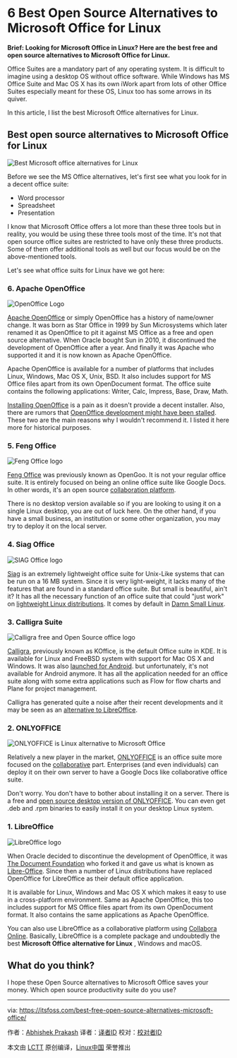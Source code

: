 6 Best Open Source Alternatives to Microsoft Office for Linux  
======
**Brief: Looking for Microsoft Office in Linux? Here are the best free and open source alternatives to Microsoft Office for Linux.**

Office Suites are a mandatory part of any operating system. It is difficult to imagine using a desktop OS without office software. While Windows has MS Office Suite and Mac OS X has its own iWork apart from lots of other Office Suites especially meant for these OS, Linux too has some arrows in its quiver.

In this article, I list the best Microsoft Office alternatives for Linux.

## Best open source alternatives to Microsoft Office for Linux

![Best Microsoft office alternatives for Linux][1]

Before we see the MS Office alternatives, let's first see what you look for in a decent office suite:

  * Word processor
  * Spreadsheet
  * Presentation



I know that Microsoft Office offers a lot more than these three tools but in reality, you would be using these three tools most of the time. It's not that open source office suites are restricted to have only these three products. Some of them offer additional tools as well but our focus would be on the above-mentioned tools.

Let's see what office suits for Linux have we got here:

### 6. Apache OpenOffice

![OpenOffice Logo][2]

[Apache OpenOffice][3] or simply OpenOffice has a history of name/owner change. It was born as Star Office in 1999 by Sun Microsystems which later renamed it as OpenOffice to pit it against MS Office as a free and open source alternative. When Oracle bought Sun in 2010, it discontinued the development of OpenOffice after a year. And finally it was Apache who supported it and it is now known as Apache OpenOffice.

Apache OpenOffice is available for a number of platforms that includes Linux, Windows, Mac OS X, Unix, BSD. It also includes support for MS Office files apart from its own OpenDocument format. The office suite contains the following applications: Writer, Calc, Impress, Base, Draw, Math.

[Installing OpenOffice][4] is a pain as it doesn't provide a decent installer. Also, there are rumors that [OpenOffice development might have been stalled][5]. These two are the main reasons why I wouldn't recommend it. I listed it here more for historical purposes.

### 5. Feng Office

![Feng Office logo][6]

[Feng Office][7] was previously known as OpenGoo. It is not your regular office suite. It is entirely focused on being an online office suite like Google Docs. In other words, it's an open source [collaboration platform][8].

There is no desktop version available so if you are looking to using it on a single Linux desktop, you are out of luck here. On the other hand, if you have a small business, an institution or some other organization, you may try to deploy it on the local server.

### 4. Siag Office

![SIAG Office logo][9]

[Siag][10] is an extremely lightweight office suite for Unix-Like systems that can be run on a 16 MB system. Since it is very light-weight, it lacks many of the features that are found in a standard office suite. But small is beautiful, ain't it? It has all the necessary function of an office suite that could "just work" on [lightweight Linux distributions][11]. It comes by default in [Damn Small Linux][12].

### 3. Calligra Suite

![Calligra free and Open Source office logo][13]

[Calligra][14], previously known as KOffice, is the default Office suite in KDE. It is available for Linux and FreeBSD system with support for Mac OS X and Windows. It was also [launched for Android][15]. but unfortunately, it's not available for Android anymore. It has all the application needed for an office suite along with some extra applications such as Flow for flow charts and Plane for project management.

Calligra has generated quite a noise after their recent developments and it may be seen as an [alternative to LibreOffice][16].

### 2. ONLYOFFICE

![ONLYOFFICE is Linux alternative to Microsoft Office][17]

Relatively a new player in the market, [ONLYOFFICE][18] is an office suite more focused on the [collaborative][8] part. Enterprises (and even individuals) can deploy it on their own server to have a Google Docs like collaborative office suite.

Don't worry. You don't have to bother about installing it on a server. There is a free and [open source desktop version of ONLYOFFICE][19]. You can even get .deb and .rpm binaries to easily install it on your desktop Linux system.

### 1. LibreOffice

![LibreOffice logo][20]

When Oracle decided to discontinue the development of OpenOffice, it was [The Document Foundation][21] who forked it and gave us what is known as [Libre-Office][22]. Since then a number of Linux distributions have replaced OpenOffice for LibreOffice as their default office application.

It is available for Linux, Windows and Mac OS X which makes it easy to use in a cross-platform environment. Same as Apache OpenOffice, this too includes support for MS Office files apart from its own OpenDocument format. It also contains the same applications as Apache OpenOffice.

You can also use LibreOffice as a collaborative platform using [Collabora Online][23]. Basically, LibreOffice is a complete package and undoubtedly the best **Microsoft Office alternative for Linux** , Windows and macOS.

## What do you think?

I hope these Open Source alternatives to Microsoft Office saves your money. Which open source productivity suite do you use?

--------------------------------------------------------------------------------

via: https://itsfoss.com/best-free-open-source-alternatives-microsoft-office/

作者：[Abhishek Prakash][a]
译者：[译者ID](https://github.com/译者ID)
校对：[校对者ID](https://github.com/校对者ID)

本文由 [LCTT](https://github.com/LCTT/TranslateProject) 原创编译，[Linux中国](https://linux.cn/) 荣誉推出

[a]:https://itsfoss.com/author/abhishek/
[1]:https://4bds6hergc-flywheel.netdna-ssl.com/wp-content/uploads/2012/06/best-open-source-alternatives-ms-office-800x450.jpg
[2]:https://4bds6hergc-flywheel.netdna-ssl.com/wp-content/uploads/2012/06/open-office-logo-wide.jpg
[3]:http://www.openoffice.org/
[4]:https://itsfoss.com/install-openoffice-ubuntu-linux/
[5]:https://itsfoss.com/openoffice-shutdown/
[6]:https://4bds6hergc-flywheel.netdna-ssl.com/wp-content/uploads/2012/06/feng-office-logo-wide-800x240.jpg
[7]:http://www.fengoffice.com/web/index.php?lang=en
[8]:https://en.wikipedia.org/wiki/Collaborative_software
[9]:https://4bds6hergc-flywheel.netdna-ssl.com/wp-content/uploads/2012/06/siag-office-logo-wide-800x240.jpg
[10]:http://siag.nu/
[11]:https://itsfoss.com/lightweight-linux-beginners/
[12]:http://www.damnsmalllinux.org/
[13]:https://4bds6hergc-flywheel.netdna-ssl.com/wp-content/uploads/2012/06/calligra-office-logo-wide-800x240.jpg
[14]:http://www.calligra.org/
[15]:https://itsfoss.com/calligra-android-app-coffice/
[16]:http://maketecheasier.com/is-calligra-a-great-alternative-to-libreoffice/2012/06/18
[17]:https://4bds6hergc-flywheel.netdna-ssl.com/wp-content/uploads/2012/06/only-office-logo-wide-800x240.png
[18]:https://www.onlyoffice.com/
[19]:https://itsfoss.com/review-onlyoffice-desktop-editors-linux/
[20]:https://4bds6hergc-flywheel.netdna-ssl.com/wp-content/uploads/2012/06/LibreOffice-logo-wide-800x240.jpg
[21]:http://www.documentfoundation.org/
[22]:http://www.libreoffice.org/
[23]:https://www.collaboraoffice.com/collabora-online/
